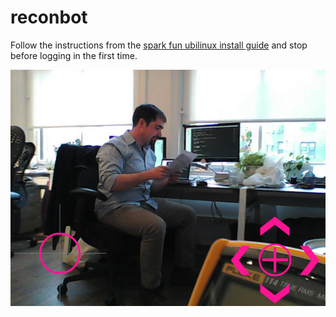# reconbot

Follow the instructions from the [spark fun ubilinux install guide](https://learn.sparkfun.com/tutorials/loading-debian-ubilinux-on-the-edison) and stop before logging in the first time.


![](recon-remote-ui.png)
